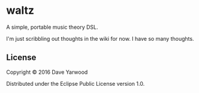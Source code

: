 # waltz

A simple, portable music theory DSL.

I'm just scribbling out thoughts in the wiki for now. I have so many thoughts.

## License

Copyright © 2016 Dave Yarwood

Distributed under the Eclipse Public License version 1.0.
